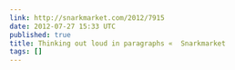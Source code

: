 ```yaml
---
link: http://snarkmarket.com/2012/7915
date: 2012-07-27 15:33 UTC
published: true
title: Thinking out loud in paragraphs «  Snarkmarket
tags: []
---
```



